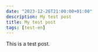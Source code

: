 ```yaml
---
date: "2023-12-26T21:00:00+01:00"
description: My test post
title: My test post
tags: [test-en]
---
```

This is a test post.
